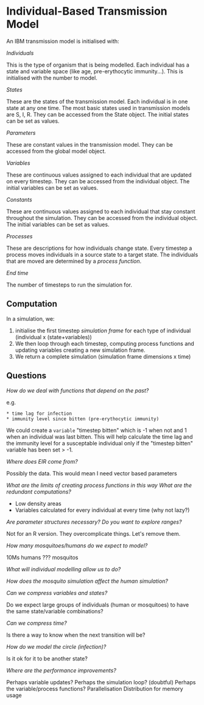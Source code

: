# Individual-Based Transmission Model

An IBM transmission model is initialised with:

*Individuals*

This is the type of organism that is being modelled. Each individual has a state and variable space (like age, pre-erythocytic immunity...). This is initialised with the number to model.

*States*

These are the states of the transmission model. Each individual is in one state at any one time. The most basic states used in transmission models are S, I, R. They can be accessed from the State object. The initial states can be set as values.

*Parameters*

These are constant values in the transmission model. They can be accessed from the global model object.

*Variables*

These are continuous values assigned to each individual that are updated on every timestep. They can be accessed from the individual object. The initial variables can be set as values.

*Constants*

These are continuous values assigned to each individual that stay constant throughout the simulation. They can be accessed from the individual object. The initial variables can be set as values.

*Processes*

These are descriptions for how individuals change state. Every timestep a process moves individuals in a source state to a target state. The individuals that are moved are determined by a _process function_.

*End time*

The number of timesteps to run the simulation for.

## Computation

In a simulation, we:

 1. initialise the first timestep _simulation frame_ for each type of individual (individual x (state+variables))
 2. We then loop through each timestep, computing process functions and updating variables creating a new simulation frame.
 3. We return a complete simulation (simulation frame dimensions x time)

## Questions

*How do we deal with functions that depend on the past?*

e.g.

    * time lag for infection
    * immunity level since bitten (pre-erythocytic immunity)

We could create a `variable` "timestep bitten" which is -1 when not and 1 when an individual was last bitten. This will help calculate the time lag and the immunity level for a susceptable individual only if the "timestep bitten" variable has been set > -1.

*Where does EIR come from?*

Possibly the data. This would mean I need vector based parameters

*What are the limits of creating process functions in this way*
*What are the redundant computations?*
  * Low density areas
  * Variables calculated for every individual at every time (why not lazy?)

*Are parameter structures necessary? Do you want to explore ranges?*

Not for an R version. They overcomplicate things. Let's remove them.

*How many mosquitoes/humans do we expect to model?*

10Ms humans
??? mosquitos

*What will individual modelling allow us to do?*


*How does the mosquito simulation affect the human simulation?*


*Can we compress variables and states?*

Do we expect large groups of individuals (human or mosquitoes) to have the same state/variable combinations?

*Can we compress time?*

Is there a way to know when the next transition will be?

*How do we model the circle (infection)?*

Is it ok for it to be another state?

*Where are the performance improvements?*

Perhaps variable updates?
Perhaps the simulation loop? (doubtful)
Perhaps the variable/process functions?
Parallelisation
Distribution for memory usage
